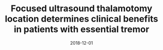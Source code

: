 ---
title: "Focused ultrasound thalamotomy location determines clinical benefits in patients with essential tremor"
collection: publications
permalink: /publication/2018-12-01-Focused-ultrasound-thalamotomy-location-determines-clinical-benefits-in-patients-with-essential-tremor
date: 2018-12-01
venue: 'Brain: a journal of neurology'
paperurl: 'http://dx.doi.org/10.1093/brain/awy278'
citation: 'Boutet, Alexandre, Ranjan, Manish, Zhong, Jidan, Germann, Jurgen, Xu, David, Schwartz, Michael L, Lipsman, Nir, Hynynen, Kullervo, <b>Devenyi, Gabriel A</b>, Chakravarty, Mallar, Hlasny, Eugen, Llinas, Maheleth, Lozano, Christopher S, Elias, Gavin J B, Chan, Jason, Coblentz, Ailish, Fasano, Alfonso, Kucharczyk, Walter, Hodaie, Mojgan, Lozano, Andres M, &quot;Focused ultrasound thalamotomy location determines clinical benefits in patients with essential tremor.&quot; Brain: a journal of neurology, 2018.'
---